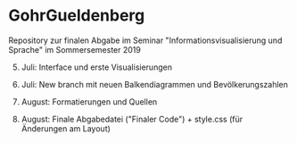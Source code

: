 # GohrGueldenberg
Repository zur finalen Abgabe im Seminar "Informationsvisualisierung und Sprache" im Sommersemester 2019 

5. Juli: Interface und erste Visualisierungen

23. Juli: New branch mit neuen Balkendiagrammen und Bevölkerungszahlen

6. August: Formatierungen und Quellen


15. August: Finale Abgabedatei ("Finaler Code") + style.css (für Änderungen am Layout)
